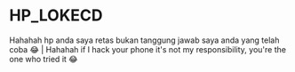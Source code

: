 # HP_LOKECD
Hahahah hp anda saya retas bukan tanggung jawab saya anda yang telah coba 😂 | Hahahah if I hack your phone it's not my responsibility, you're the one who tried it 😂
